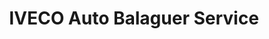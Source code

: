 ---
title: "IVECO Auto Balaguer Service"
url: /vallfogona-de-balaguer/iveco-auto-balaguer-service/
shop: reparación de automóviles
---